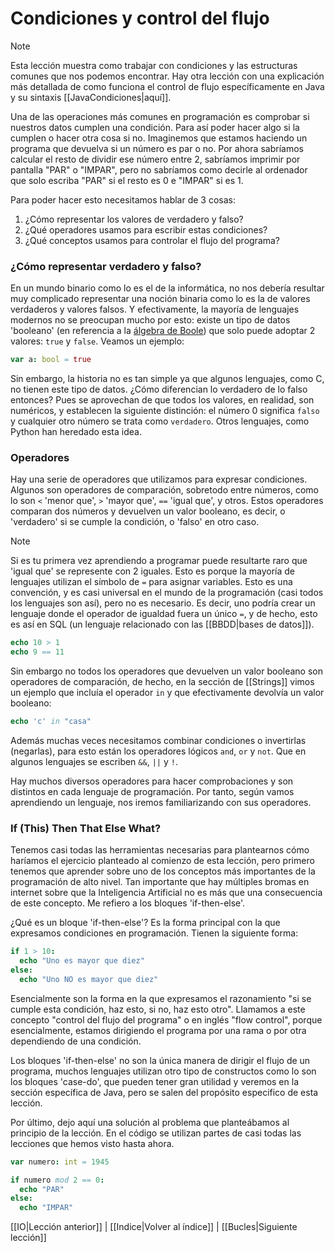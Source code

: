 # Condiciones y control del flujo
> [!NOTE]
> Esta lección muestra como trabajar con condiciones y las estructuras comunes que nos podemos encontrar. Hay otra lección con una explicación más detallada de como funciona el control de flujo específicamente en Java y su sintaxis [[JavaCondiciones|aquí]].

Una de las operaciones más comunes en programación es comprobar si nuestros datos cumplen una condición. Para así poder hacer algo si la cumplen o hacer otra cosa si no. Imaginemos que estamos haciendo un programa que devuelva si un número es par o no. Por ahora sabríamos calcular el resto de dividir ese número entre 2, sabríamos imprimir por pantalla "PAR" o "IMPAR", pero no sabríamos como decirle al ordenador que solo escriba "PAR" si el resto es 0 e "IMPAR" si es 1.

Para poder hacer esto necesitamos hablar de 3 cosas:
 1. ¿Cómo representar los valores de verdadero y falso?
 2. ¿Qué operadores usamos para escribir estas condiciones?
 3. ¿Qué conceptos usamos para controlar el flujo del programa?

### ¿Cómo representar verdadero y falso?
En un mundo binario como lo es el de la informática, no nos debería resultar muy complicado representar una noción binaria como lo es la de valores verdaderos y valores falsos. Y efectivamente, la mayoría de lenguajes modernos no se preocupan mucho por esto: existe un tipo de datos 'booleano' (en referencia a la [álgebra de Boole](https://es.wikipedia.org/wiki/%C3%81lgebra_de_Boole)) que solo puede adoptar 2 valores:
`true` y `false`. Veamos un ejemplo:

```nim
var a: bool = true
```

Sin embargo, la historia no es tan simple ya que algunos lenguajes, como C, no tienen este tipo de datos. ¿Cómo diferencian lo verdadero de lo falso entonces? Pues se aprovechan de que todos los valores, en realidad, son numéricos, y establecen la siguiente distinción: el número 0 significa `falso` y cualquier otro número se trata como `verdadero`. Otros lenguajes, como Python han heredado esta idea.

### Operadores
Hay una serie de operadores que utilizamos para expresar condiciones. Algunos son operadores de comparación, sobretodo entre números, como lo son `<` 'menor que', `>` 'mayor que', `==` 'igual que', y otros. Estos operadores comparan dos números y devuelven un valor booleano, es decir, o 'verdadero' si se cumple la condición, o 'falso' en otro caso.

> [!NOTE]
> Si es tu primera vez aprendiendo a programar puede resultarte raro que 'igual que' se represente con 2 iguales. Esto es porque la mayoría de lenguajes utilizan el símbolo de `=` para asignar variables. Esto es una convención, y es casi universal en el mundo de la programación (casi todos los lenguajes son así), pero no es necesario. Es decir, uno podría crear un lenguaje donde el operador de igualdad fuera un único `=`, y de hecho, esto es así en SQL (un lenguaje relacionado con las [[BBDD|bases de datos]]).

``` nim
echo 10 > 1
echo 9 == 11
```

Sin embargo no todos los operadores que devuelven un valor booleano son operadores de comparación, de hecho, en la sección de [[Strings]] vimos un ejemplo que incluía el operador `in` y que efectivamente devolvía un valor booleano:

```nim
echo 'c' in "casa"
```

Además muchas veces necesitamos combinar condiciones o invertirlas (negarlas), para esto están los operadores lógicos `and`, `or` y `not`. Que en algunos lenguajes se escriben `&&`, `||` y `!`.

Hay muchos diversos operadores para hacer comprobaciones y son distintos en cada lenguaje de programación. Por tanto, según vamos aprendiendo un lenguaje, nos iremos familiarizando con sus operadores.

### If (This) Then That Else What?
Tenemos casi todas las herramientas necesarias para plantearnos cómo haríamos el ejercicio planteado al comienzo de esta lección, pero primero tenemos que aprender sobre uno de los conceptos más importantes de la programación de alto nivel. Tan importante que hay múltiples bromas en internet sobre que la Inteligencia Artificial no es más que una consecuencia de este concepto. Me refiero a los bloques 'if-then-else'. 

¿Qué es un bloque 'if-then-else'? Es la forma principal con la que expresamos condiciones en programación. Tienen la siguiente forma:

```nim
if 1 > 10:
  echo "Uno es mayor que diez"
else:
  echo "Uno NO es mayor que diez"
```

Esencialmente son la forma en la que expresamos el razonamiento "si se cumple esta condición, haz esto, si no, haz esto otro". Llamamos a este concepto "control del flujo del programa" o en inglés "flow control", porque esencialmente, estamos dirigiendo el programa por una rama o por otra dependiendo de una condición.

Los bloques 'if-then-else' no son la única manera de dirigir el flujo de un programa, muchos lenguajes utilizan otro tipo de constructos como lo son los bloques 'case-do', que pueden tener gran utilidad y veremos en la sección específica de Java, pero se salen del propósito especifico de esta lección.

Por último, dejo aquí una solución al problema que planteábamos al principio de la lección. En el código se utilizan partes de casi todas las lecciones que hemos visto hasta ahora.

```nim
var numero: int = 1945

if numero mod 2 == 0:
  echo "PAR"
else:
  echo "IMPAR"
```


[[IO|Lección anterior]] | [[Indice|Volver al índice]]  | [[Bucles|Siguiente lección]]